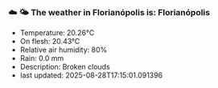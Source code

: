 ### ☁️ 🌤️  The weather in Florianópolis is: Florianópolis

- Temperature: 20.26°C
- On flesh: 20.43°C
- Relative air humidity: 80%
- Rain: 0.0 mm
- Description: Broken clouds
- last updated: 2025-08-28T17:15:01.091396
